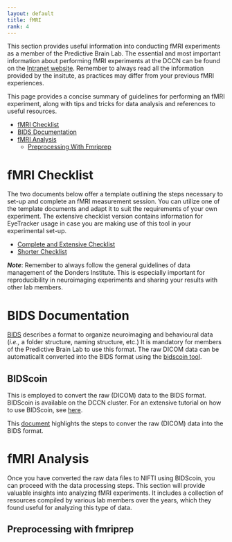 ```yaml
---
layout: default
title: fMRI
rank: 4
---
```

This section provides useful information into conducting fMRI experiments as a member of the Predictive Brain Lab. The essential and most important information about performing fMRI experiments at the DCCN can be found on the [Intranet website](https://intranet.donders.ru.nl/index.php?id=mri-lab). Remember to always read all the information provided by the insitute, as practices may differ from your previous fMRI experiences.

This page provides a concise summary of guidelines for performing an fMRI experiment, along with tips and tricks for data analysis and references to useful resources.

- [fMRI Checklist](#fmri-checklist)
- [BIDS Documentation](#bids-documentation)
- [fMRI Analysis](#fmri-analysis)
  - [Preprocessing With Fmriprep](#preprocessing-with-fmriprep)

# fMRI Checklist

The two documents below offer a template outlining the steps necessary to set-up and complete an fMRI measurement session. You can utilize one of the template documents and adapt it to suit the requirements of your own experiment. The extensive checklist version contains information for EyeTracker usage in case you are making use of this tool in your experimental set-up.

* [Complete and Extensive Checklist](https://docs.google.com/document/d/1LSj8qO4hI7IF3ML19ZjUFMDq2pEnfQV1yOkJQaIOaWg/edit?usp=sharing)
* [Shorter Checklist](https://docs.google.com/document/d/14972YaVPQTBHaFrlEc9Bvi6kLikvxVHCsNTFxuvzzSE/edit?usp=sharing)

**_Note_**: Remember to always follow the general guidelines of data management of the Donders Institute. This is especially important for reproducibility in neuroimaging experiments and sharing your results with other lab members. 

# BIDS Documentation 
[BIDS](http://bids.neuroimaging.io/) describes a format to organize neuroimaging and behavioural data (_i.e.,_ a folder structure, naming structure, etc.) It is mandatory for members of the Predictive Brain Lab to use this format. The raw DICOM data can be automaticallt converted into the BIDS format using the [bidscoin tool](https://github.com/Donders-Institute/bidscoin). 

## BIDScoin
This is employed to convert the raw (DICOM) data to the BIDS format. BIDScoin is available on the DCCN cluster. For an extensive tutorial on how to use BIDScoin, see [here](https://github.com/Donders-Institute/bidscoin#bidscoin-tutorial).

This [document](./fmri/bids-coin.md) highlights the steps to conver the raw (DICOM) data into the BIDS format.

# fMRI Analysis

Once you have converted the raw data files to NIFTI using BIDScoin, you can proceed with the data processing steps.
This section will provide valuable insights into analyzing fMRI experiments. It includes a collection of resources compiled by various lab members over the years, which they found useful for analyzing this type of data. 

## Preprocessing with fmriprep

